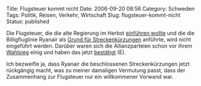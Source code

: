 Title: Flugsteuer kommt nicht
Date: 2006-09-20 08:56
Category: Schweden
Tags: Politik, Reisen, Verkehr, Wirtschaft
Slug: flugsteuer-kommt-nicht
Status: published

Die Flugsteuer, die die alte Regierung im Herbst [einführen
wollte](http://www.fiket.de/2006/06/12/weniger-ryanair-fluege-nach-schweden/)
und die die Billigfluglinie Ryanair als [Grund für
Streckenkürzungen](http://www.fiket.de/2006/07/11/ryanair-kuerzt-strecken-nach-schweden/)
anführte, wird nicht eingeführt werden. Darüber waren sich die
Allianzparteien schon vor ihrem
[Wahlsieg](http://www.fiket.de/2006/09/17/regierungswechsel-in-schweden/)
einig und haben das jetzt
[bestätigt](http://www.thelocal.se/article.php?ID=4960&date=20060919&PHPSESSID=4d92da9c378932814ecbc1bff1beec6a)
(E).

Ich bezweifle ja, dass Ryanair die beschlossenen Streckenkürzungen jetzt
rückgängig macht, was zu meiner damaligen Vermutung passt, dass der
Zusammenhang zur Flugsteuer nur ein willkommener Vorwand war.

